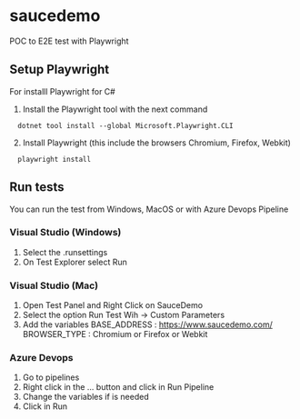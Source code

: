# saucedemo

POC to E2E test with Playwright

## Setup Playwright

For installl Playwright for C#

1. Install the Playwright tool with the next command 
```console
  dotnet tool install --global Microsoft.Playwright.CLI 
```
 
 2. Install Playwright (this include the browsers Chromium, Firefox, Webkit)
 ```console
   playwright install
```

## Run tests

You can run the test from Windows, MacOS or with Azure Devops Pipeline

### Visual Studio (Windows)

1. Select the .runsettings 
2. On Test Explorer select Run

### Visual Studio (Mac)

1. Open Test Panel and Right Click on SauceDemo
2. Select the option Run Test Wih -> Custom Parameters
3. Add the variables 
BASE_ADDRESS : https://www.saucedemo.com/
BROWSER_TYPE : Chromium or Firefox or Webkit

### Azure Devops

1. Go to pipelines
2. Right click in the ... button and click in Run Pipeline
3. Change the variables if is needed
4. Click in Run
